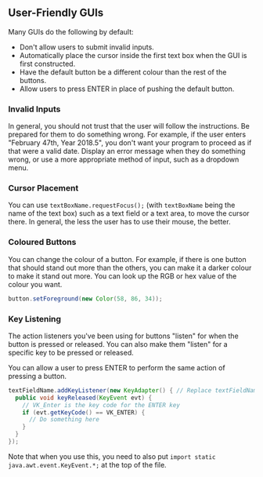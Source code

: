 ## User-Friendly GUIs

Many GUIs do the following by default:

* Don't allow users to submit invalid inputs.
* Automatically place the cursor inside the first text box when the GUI is first constructed.
* Have the default button be a different colour than the rest of the buttons.
* Allow users to press ENTER in place of pushing the default button.


### Invalid Inputs

In general, you should not trust that the user will follow the instructions. Be prepared for them to do something wrong. For example, if the user enters "February 47th, Year 2018.5", you don't want your program to proceed as if that were a valid date. Display an error message when they do something wrong, or use a more appropriate method of input, such as a dropdown menu.


### Cursor Placement

You can use `textBoxName.requestFocus();` (with `textBoxName` being the name of the text box) such as a text field or a text area, to move the cursor there. In general, the less the user has to use their mouse, the better. 


### Coloured Buttons

You can change the colour of a button. For example, if there is one button that should stand out more than the others, you can make it a darker colour to make it stand out more. You can look up the RGB or hex value of the colour you want.

```Java
button.setForeground(new Color(58, 86, 34));
```


### Key Listening

The action listeners you've been using for buttons "listen" for when the button is pressed or released. You can also make them "listen" for a specific key to be pressed or released.

You can allow a user to press ENTER to perform the same action of pressing a button. 

```java
textFieldName.addKeyListener(new KeyAdapter() { // Replace textFieldName with the actual name of the text field
  public void keyReleased(KeyEvent evt) {
    // VK_Enter is the key code for the ENTER key
    if (evt.getKeyCode() == VK_ENTER) {
      // Do something here
    }
  }
});
```
Note that when you use this, you need to also put `import static java.awt.event.KeyEvent.*;` at the top of the file.
